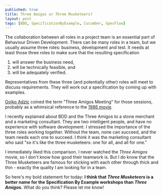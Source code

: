 ```yaml
---
published: true
title: Three Amigos or Three Musketeers?
layout: post
tags: [BDD, SpecificationByExample, Cucumber, SpecFlow]
---
```

The collaboration between all roles in a project team is an essential part of Behaviour Driven Development. There can be many roles in a team, but we usually assume three roles: business, development and test. It needs at least those three roles to make sure that the resulting specification

1. will answer the business need,
2. will be technically feasible, and
3. will be adequately verified.

Representatives from these three (and potentially other) roles will meet to discuss requirements. They will work out a specification by coming up with examples.

[Gojko Adzic](http://gojko.net/) coined the term "Three Amigos Meeting" for those sessions, probably as a whimsical reference to the [1986 movie](http://www.imdb.com/title/tt0092086/).

I recently explained about BDD and the Three Amigos to a stone merchant and a marketing consultant. They are two intelligent people, and have no experience with software development. I stressed the importance of the three roles working together. Without the team, none can succeed, and the team needs each one to succeed. I think it was the marketing consultant who said "so it's like the three musketeers: one for all, and all for one."

I immediately liked this comparison. I never watched the *Three Amigos* movie, so I don't know how good their teamwork is. But I do know that the Three Musketeers are famous for sticking with each other through thick and thin - exactly the quality I am looking for in a team.

So here's my bold statement for today: **I think that *Three Musketeers* is a better name for the Specification By Example workshops than *Three Amigos*.** What do you think? Please let me know!
